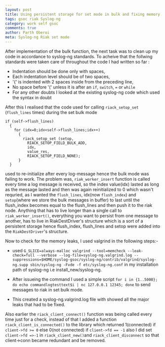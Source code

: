 ```yaml
---
layout: post
title: Using persistent storage for set mode in bulk and fixing memory leaks
tags: gsoc riak Syslog-ng 
category: work self gsoc
comments: true
author: Parth Oberoi
meta: Syslog-ng Riak set mode 
---
```


After implementation of the bulk function, the next task was to clean up my
code in accordance to syslog-ng standards. To acheive that the follwing
standards were taken care of throughout the code I had written so far :

+ Indentation should be done only with spaces,
+ Each indentation level should be of two spaces,
+ '{' is indented with 2 spaces inside from the preceding line,
+ No space before '(' unless it is after an `if`, `switch`, `=` or `while`
+ For any other doubts I looked at the existing syslog-ng code which used the
syntax in doubt

After this I realised that the code used for calling `riack_setop_set`
(`flush_lines` times) during the set bulk mode

```
if (self->flush_lines)
  {
    for (idx=0;idx<self->flush_lines;idx++) 
      {
        riack_setop_set (setop,
          RIACK_SETOP_FIELD_BULK_ADD,
          idx,
          value_res,
          RIACK_SETOP_FIELD_NONE);
      }
  }
```

used to re-initialize after every log-message hence the bulk mode was failing
to work.
The problem was, `riak_worker_insert` function is called every time a log
message is received, so the index value(idx) lasted as long as the message
lasted and then was again reinitialized to 0 which wasn't requried, as I
wanted the `flush_lines`, idx(now `flush_index`) and `setop`(where we
store the bulk messages in buffer) to last until the flush_index becomes equal
to the flush_lines and then push it to the riak node. Anything that has to live
longer than a single call to `riak_worker_insert()`, everything you want to
persist from one message to another, has to live in RiakDestDriver's structure
which is a sort of a persistent storage hence flush_index, flush_lines and
setop were added into the `RiakDestDriver`'s structure. 

Now to check for the memory leaks, I used valgrind in the following steps:-

+ used `G_SLICE=always-malloc valgrind --tool=memcheck --leak-check=full --verbose
--log-file=syslog-ng.valgrind.log
--suppressions=$HOME/syslog-gsoc/syslog-ng/contrib/valgrind/syslog-ng.supp
sbin/syslog-ng -Fvde -f etc/syslog-ng.conf` in my installation path of syslog-ng i.e install_new/syslog-ng.
+ After issueing the command I used a simple script `for i in {1..5000}; do echo
commandlogtesttext$i | nc 127.0.0.1 12345; done` to send messages to riak in
set bulk mode.

+ This created a syslog-ng.valgrind.log file with showed all the major leaks
that had to be fixed.

Also earlier the `riack_client_connect()` function was being called every time
just for a check, instead of that I added a function
`riack_client_is_connected()` to the library which returned 1(connected) if `client->fd >= 0` 
else 0(not connected) if `client->fd == -1` also I did set `client->fd =>-1` in `riack_client_new()`and `riack_client_disconnect` so that client->conn
became redundant and be removed.
